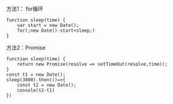 方法1： for循环

``` 
function sleep(time) {
	var start = new Date();
	for(;new Date()-start<sleep;)
}
```

方法2：Promise

``` 
function sleep(time) {
	return new Promise(resolve => setTimeOut(resolve,time));
}
const t1 = new Date();
sleep(3000).then(()=>{
	const t2 = new Date();
	console(t2-t1)
})
```

